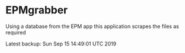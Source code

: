 # EPMgrabber
Using a database from the EPM app this application scrapes the files as required


Latest backup: Sun Sep 15 14:49:01 UTC 2019
